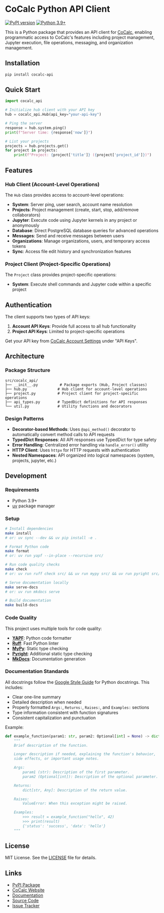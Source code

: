 # CoCalc Python API Client

[![PyPI version](https://badge.fury.io/py/cocalc-api.svg)](https://pypi.org/project/cocalc-api/)
[![Python 3.9+](https://img.shields.io/badge/python-3.9+-blue.svg)](https://www.python.org/downloads/)

This is a Python package that provides an API client for [CoCalc](https://cocalc.com), enabling programmatic access to CoCalc's features including project management, Jupyter execution, file operations, messaging, and organization management.

## Installation

```bash
pip install cocalc-api
```

## Quick Start

```python
import cocalc_api

# Initialize hub client with your API key
hub = cocalc_api.Hub(api_key="your-api-key")

# Ping the server
response = hub.system.ping()
print(f"Server time: {response['now']}")

# List your projects
projects = hub.projects.get()
for project in projects:
    print(f"Project: {project['title']} ({project['project_id']})")
```

## Features

### Hub Client (Account-Level Operations)

The `Hub` class provides access to account-level operations:

- **System**: Server ping, user search, account name resolution
- **Projects**: Project management (create, start, stop, add/remove collaborators)
- **Jupyter**: Execute code using Jupyter kernels in any project or anonymously
- **Database**: Direct PostgreSQL database queries for advanced operations
- **Messages**: Send and receive messages between users
- **Organizations**: Manage organizations, users, and temporary access tokens
- **Sync**: Access file edit history and synchronization features

### Project Client (Project-Specific Operations)

The `Project` class provides project-specific operations:

- **System**: Execute shell commands and Jupyter code within a specific project

## Authentication

The client supports two types of API keys:

1. **Account API Keys**: Provide full access to all hub functionality
2. **Project API Keys**: Limited to project-specific operations

Get your API key from [CoCalc Account Settings](https://cocalc.com/settings/account) under "API Keys".

## Architecture

### Package Structure

```
src/cocalc_api/
├── __init__.py          # Package exports (Hub, Project classes)
├── hub.py              # Hub client for account-level operations
├── project.py          # Project client for project-specific operations
├── api_types.py        # TypedDict definitions for API responses
└── util.py             # Utility functions and decorators
```

### Design Patterns

- **Decorator-based Methods**: Uses `@api_method()` decorator to automatically convert method calls to API requests
- **TypedDict Responses**: All API responses use TypedDict for type safety
- **Error Handling**: Centralized error handling via `handle_error()` utility
- **HTTP Client**: Uses `httpx` for HTTP requests with authentication
- **Nested Namespaces**: API organized into logical namespaces (system, projects, jupyter, etc.)

## Development

### Requirements

- Python 3.9+
- [uv](https://github.com/astral-sh/uv) package manager

### Setup

```bash
# Install dependencies
make install
# or: uv sync --dev && uv pip install -e .

# Format Python code
make format
# or: uv run yapf --in-place --recursive src/

# Run code quality checks
make check
# or: uv run ruff check src/ && uv run mypy src/ && uv run pyright src/

# Serve documentation locally
make serve-docs
# or: uv run mkdocs serve

# Build documentation
make build-docs
```

### Code Quality

This project uses multiple tools for code quality:

- **[YAPF](https://github.com/google/yapf)**: Python code formatter
- **[Ruff](https://docs.astral.sh/ruff/)**: Fast Python linter
- **[MyPy](http://mypy-lang.org/)**: Static type checking
- **[Pyright](https://github.com/microsoft/pyright)**: Additional static type checking
- **[MkDocs](https://www.mkdocs.org/)**: Documentation generation

### Documentation Standards

All docstrings follow the [Google Style Guide](https://google.github.io/styleguide/pyguide.html#38-comments-and-docstrings) for Python docstrings. This includes:

- Clear one-line summary
- Detailed description when needed
- Properly formatted `Args:`, `Returns:`, `Raises:`, and `Examples:` sections
- Type information consistent with function signatures
- Consistent capitalization and punctuation

Example:
```python
def example_function(param1: str, param2: Optional[int] = None) -> dict[str, Any]:
    """
    Brief description of the function.

    Longer description if needed, explaining the function's behavior,
    side effects, or important usage notes.

    Args:
        param1 (str): Description of the first parameter.
        param2 (Optional[int]): Description of the optional parameter.

    Returns:
        dict[str, Any]: Description of the return value.

    Raises:
        ValueError: When this exception might be raised.

    Examples:
        >>> result = example_function("hello", 42)
        >>> print(result)
        {'status': 'success', 'data': 'hello'}
    """
```

## License

MIT License. See the [LICENSE](LICENSE) file for details.

## Links

- [PyPI Package](https://pypi.org/project/cocalc-api/)
- [CoCalc Website](https://cocalc.com)
- [Documentation](https://cocalc.com/api/python)
- [Source Code](https://github.com/sagemathinc/cocalc/tree/master/src/python/cocalc-api)
- [Issue Tracker](https://github.com/sagemathinc/cocalc/issues)